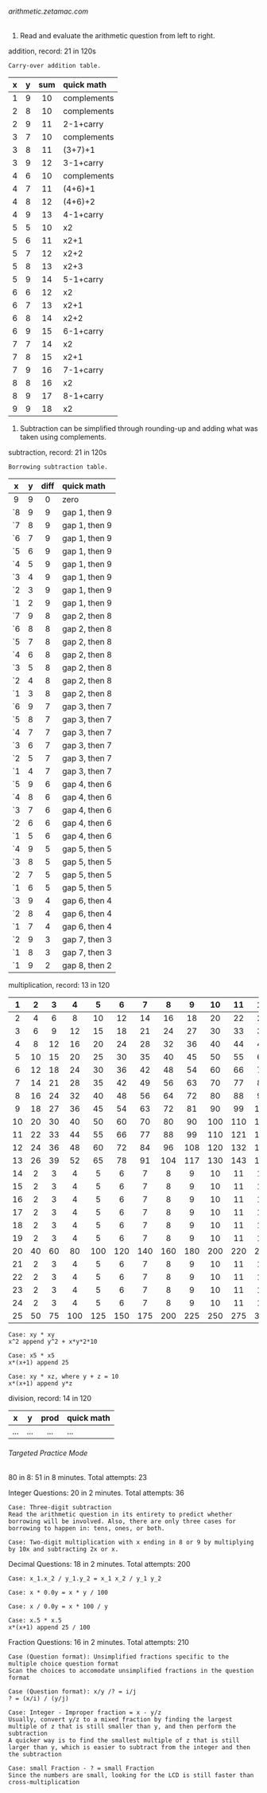 <h6>arithmetic.zetamac.com</h6>

1. Read and evaluate the arithmetic question from left to right.

addition, record: 21 in 120s
```
Carry-over addition table.
```
| x | y | sum | quick math |
|:---:|:---:|:---:|:---|
| 1 | 9 | 10 | complements |
| 2 | 8 | 10 | complements |
| 2 | 9 | 11 | 2-1+carry |
| 3 | 7 | 10 | complements |
| 3 | 8 | 11 | (3+7)+1 |
| 3 | 9 | 12 | 3-1+carry |
| 4 | 6 | 10 | complements |
| 4 | 7 | 11 | (4+6)+1 |
| 4 | 8 | 12 | (4+6)+2 |
| 4 | 9 | 13 | 4-1+carry |
| 5 | 5 | 10 | x2 |
| 5 | 6 | 11 | x2+1 |
| 5 | 7 | 12 | x2+2 |
| 5 | 8 | 13 | x2+3 |
| 5 | 9 | 14 | 5-1+carry |
| 6 | 6 | 12 | x2 |
| 6 | 7 | 13 | x2+1 |
| 6 | 8 | 14 | x2+2 |
| 6 | 9 | 15 | 6-1+carry |
| 7 | 7 | 14 | x2 |
| 7 | 8 | 15 | x2+1 |
| 7 | 9 | 16 | 7-1+carry |
| 8 | 8 | 16 | x2 |
| 8 | 9 | 17 | 8-1+carry |
| 9 | 9 | 18 | x2 |

1. Subtraction can be simplified through rounding-up and adding what was taken using complements.

subtraction, record: 21 in 120s
```
Borrowing subtraction table.
```
| x | y | diff | quick math |
|:---:|:---:|:---:|:---|
| 9 | 9 | 0 | zero |
| `8 | 9 | 9 | gap 1, then 9 |
| `7 | 8 | 9 | gap 1, then 9 |
| `6 | 7 | 9 | gap 1, then 9 |
| `5 | 6 | 9 | gap 1, then 9 |
| `4 | 5 | 9 | gap 1, then 9 |
| `3 | 4 | 9 | gap 1, then 9 |
| `2 | 3 | 9 | gap 1, then 9 |
| `1 | 2 | 9 | gap 1, then 9 |
| `7 | 9 | 8 | gap 2, then 8 |
| `6 | 8 | 8 | gap 2, then 8 |
| `5 | 7 | 8 | gap 2, then 8 |
| `4 | 6 | 8 | gap 2, then 8 |
| `3 | 5 | 8 | gap 2, then 8 |
| `2 | 4 | 8 | gap 2, then 8 |
| `1 | 3 | 8 | gap 2, then 8 |
| `6 | 9 | 7 | gap 3, then 7 |
| `5 | 8 | 7 | gap 3, then 7 |
| `4 | 7 | 7 | gap 3, then 7 |
| `3 | 6 | 7 | gap 3, then 7 |
| `2 | 5 | 7 | gap 3, then 7 |
| `1 | 4 | 7 | gap 3, then 7 |
| `5 | 9 | 6 | gap 4, then 6 |
| `4 | 8 | 6 | gap 4, then 6 |
| `3 | 7 | 6 | gap 4, then 6 |
| `2 | 6 | 6 | gap 4, then 6 |
| `1 | 5 | 6 | gap 4, then 6 |
| `4 | 9 | 5 | gap 5, then 5 |
| `3 | 8 | 5 | gap 5, then 5 |
| `2 | 7 | 5 | gap 5, then 5 |
| `1 | 6 | 5 | gap 5, then 5 |
| `3 | 9 | 4 | gap 6, then 4 |
| `2 | 8 | 4 | gap 6, then 4 |
| `1 | 7 | 4 | gap 6, then 4 |
| `2 | 9 | 3 | gap 7, then 3 |
| `1 | 8 | 3 | gap 7, then 3 |
| `1 | 9 | 2 | gap 8, then 2 |

multiplication, record: 13 in 120

| 1 | 2 | 3 | 4 | 5 | 6 | 7 | 8 | 9 | 10 | 11 | 12 | 13 | 14 | 15 | 16 | 17 | 18 | 19 | 20 | 21 | 22 | 23 | 24 | 25 |
|:---:|:---:|:---:|:---:|:---:|:---:|:---:|:---:|:---:|:---:|:---:|:---:|:---:|:---:|:---:|:---:|:---:|:---:|:---:|:---:|:---:|:---:|:---:|:---:|:---:|
| 2 | 4 | 6 | 8 | 10 | 12 | 14 | 16 | 18 | 20 | 22 | 24 | 26 | 28 | 30 | 32 | 34 | 36 | 38 | 40 | 42 | 44 | 46 | 48 | 50 |
| 3 | 6 | 9 | 12 | 15 | 18 | 21 | 24 | 27 | 30 | 33 | 36 | 39 | 14 | 15 | 16 | 17 | 18 | 19 | 20 | 21 | 22 | 23 | 24 | 75 |
| 4 | 8 | 12 | 16 | 20 | 24 | 28 | 32 | 36 | 40 | 44 | 48 | 52 | 14 | 15 | 16 | 17 | 18 | 19 | 20 | 21 | 22 | 23 | 24 | 100 |
| 5 | 10 | 15 | 20 | 25 | 30 | 35 | 40 | 45 | 50 | 55 | 60 | 65 | 14 | 15 | 16 | 17 | 18 | 19 | 20 | 21 | 22 | 23 | 24 | 125 |
| 6 | 12 | 18 | 24 | 30 | 36 | 42 | 48 | 54 | 60 | 66 | 72 | 78 | 14 | 15 | 16 | 17 | 18 | 19 | 20 | 21 | 22 | 23 | 24 | 150 |
| 7 | 14 | 21 | 28 | 35 | 42 | 49 | 56 | 63 | 70 | 77 | 84 | 91 | 14 | 15 | 16 | 17 | 18 | 19 | 20 | 21 | 22 | 23 | 24 | 175 |
| 8 | 16 | 24 | 32 | 40 | 48 | 56 | 64 | 72 | 80 | 88 | 96 | 104 | 14 | 15 | 16 | 17 | 18 | 19 | 20 | 21 | 22 | 23 | 24 | 200 |
| 9 | 18 | 27 | 36 | 45 | 54 | 63 | 72 | 81 | 90 | 99 | 108 | 117 | 14 | 15 | 16 | 17 | 18 | 19 | 20 | 21 | 22 | 23 | 24 | 225 |
| 10 | 20 | 30 | 40 | 50 | 60 | 70 | 80 | 90 | 100 | 110 | 120 | 130 | 14 | 15 | 16 | 17 | 18 | 19 | 20 | 21 | 22 | 23 | 24 | 250 |
| 11 | 22 | 33 | 44 | 55 | 66 | 77 | 88 | 99 | 110 | 121 | 132| 143 | 143 | 15 | 16 | 17 | 18 | 19 | 20 | 21 | 22 | 23 | 24 | 275 |
| 12 | 24 | 36 | 48 | 60 | 72 | 84 | 96 | 108 | 120 | 132 | 144 | 156 | 168 | 180 | 192 | 204 | 216 | 228 | 240 | 252 | 264 | 276 | 288 | 300 |
| 13 | 26 | 39 | 52 | 65 | 78 | 91 | 104 | 117 | 130 | 143 | 156 | 169 | 14 | 15 | 16 | 17 | 18 | 19 | 20 | 21 | 22 | 23 | 24 | 325 |
| 14 | 2 | 3 | 4 | 5 | 6 | 7 | 8 | 9 | 10 | 11 | 12 | 13 | 14 | 15 | 16 | 17 | 18 | 19 | 20 | 21 | 22 | 23 | 24 | 350 |
| 15 | 2 | 3 | 4 | 5 | 6 | 7 | 8 | 9 | 10 | 11 | 12 | 13 | 14 | 15 | 16 | 17 | 18 | 19 | 20 | 21 | 22 | 23 | 24 | 375 |
| 16 | 2 | 3 | 4 | 5 | 6 | 7 | 8 | 9 | 10 | 11 | 12 | 13 | 14 | 15 | 16 | 17 | 18 | 19 | 20 | 21 | 22 | 23 | 24 | 400 |
| 17 | 2 | 3 | 4 | 5 | 6 | 7 | 8 | 9 | 10 | 11 | 12 | 13 | 14 | 15 | 16 | 17 | 18 | 19 | 20 | 21 | 22 | 23 | 24 | 425 |
| 18 | 2 | 3 | 4 | 5 | 6 | 7 | 8 | 9 | 10 | 11 | 12 | 13 | 14 | 15 | 16 | 17 | 18 | 19 | 20 | 21 | 22 | 23 | 24 | 450 |
| 19 | 2 | 3 | 4 | 5 | 6 | 7 | 8 | 9 | 10 | 11 | 12 | 13 | 14 | 15 | 16 | 17 | 18 | 19 | 20 | 21 | 22 | 23 | 24 | 475 |
| 20 | 40 | 60 | 80 | 100 | 120 | 140 | 160 | 180 | 200 | 220 | 240 | 260 | 280 | 300 | 320 | 340 | 360 | 380 | 400 | 420 | 440 | 460 | 480 | 500 |
| 21 | 2 | 3 | 4 | 5 | 6 | 7 | 8 | 9 | 10 | 11 | 12 | 13 | 14 | 15 | 16 | 17 | 18 | 19 | 20 | 21 | 22 | 23 | 24 | 525 |
| 22 | 2 | 3 | 4 | 5 | 6 | 7 | 8 | 9 | 10 | 11 | 12 | 13 | 14 | 15 | 16 | 17 | 18 | 19 | 20 | 21 | 22 | 23 | 24 | 550 |
| 23 | 2 | 3 | 4 | 5 | 6 | 7 | 8 | 9 | 10 | 11 | 12 | 13 | 14 | 15 | 16 | 17 | 18 | 19 | 20 | 21 | 22 | 23 | 24 | 575 |
| 24 | 2 | 3 | 4 | 5 | 6 | 7 | 8 | 9 | 10 | 11 | 12 | 13 | 14 | 15 | 16 | 17 | 18 | 19 | 20 | 21 | 22 | 23 | 24 | 600 |
| 25 | 50 | 75 | 100 | 125 | 150 | 175 | 200 | 225 | 250 | 275 | 300 | 325 | 350 | 375 | 400 | 425 | 450 | 475 | 500 | 525 | 550 | 575 | 600 | 625 |


```
Case: xy * xy
x^2 append y^2 + x*y*2*10

Case: x5 * x5
x*(x+1) append 25

Case: xy * xz, where y + z = 10
x*(x+1) append y*z
```

division, record: 14 in 120

| x | y | prod | quick math |
|:---:|:---:|:---:|:---|
| ... | ... | ... | ... |

<h6>Targeted Practice Mode</h6>

80 in 8: 51 in 8 minutes.
Total attempts: 23

Integer Questions: 20 in 2 minutes.
Total attempts: 36
```
Case: Three-digit subtraction
Read the arithmetic question in its entirety to predict whether borrowing will be involved. Also, there are only three cases for borrowing to happen in: tens, ones, or both.

Case: Two-digit multiplication with x ending in 8 or 9 by multiplying by 10x and subtracting 2x or x. 
```

Decimal Questions: 18 in 2 minutes.
Total attempts: 200

```
Case: x_1.x_2 / y_1.y_2 = x_1 x_2 / y_1 y_2

Case: x * 0.0y = x * y / 100

Case: x / 0.0y = x * 100 / y

Case: x.5 * x.5
x*(x+1) append 25 / 100
```

Fraction Questions: 16 in 2 minutes.
Total attempts: 210

```
Case (Question format): Unsimplified fractions specific to the multiple choice question format
Scan the choices to accomodate unsimplified fractions in the question format

Case (Question format): x/y /? = i/j
? = (x/i) / (y/j)

Case: Integer - Improper fraction = x - y/z
Usually, convert y/z to a mixed fraction by finding the largest multiple of z that is still smaller than y, and then perform the subtraction
A quicker way is to find the smallest multiple of z that is still larger than y, which is easier to subtract from the integer and then the subtraction

Case: small Fraction - ? = small Fraction
Since the numbers are small, looking for the LCD is still faster than cross-multiplication
```
